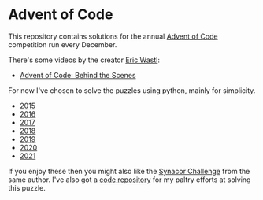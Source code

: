 # Advent of Code

This repository contains solutions for the annual [Advent of Code](https://adventofcode.com)
competition run every December.

There's some videos by the creator [Eric Wastl](https://twitter.com/ericwastl):

  * [Advent of Code: Behind the Scenes](https://www.youtube.com/watch?v=CFWuwNDOnIo)

For now I've chosen to solve the puzzles using python, mainly for simplicity.

  * [2015](./2015/README.md)
  * [2016](./2016/README.md)
  * [2017](./2017/README.md)
  * [2018](./2018/README.md)
  * [2019](./2019/README.md)
  * [2020](./2020/README.md)
  * [2021](./2021/README.md)

If you enjoy these then you might also like the [Synacor Challenge](https://challenge.synacor.com/) from
the same author. I've also got a [code repository](https://github.com/rvaughan/synacor-challenge) for my paltry efforts at solving this puzzle.
